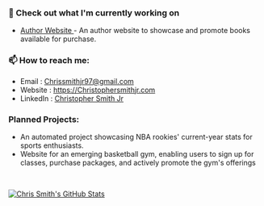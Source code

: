 
### 👷 Check out what I'm currently working on
- [Author Website ](https://github.com/ChrisS561/author-books-website) - An author website to showcase and promote books available for purchase.

### 📫 How to reach me:
  - Email     : [Chrissmithjr97@gmail.com](Chrissmithjr97@gmail.com)
  - Website   : <https://Christophersmithjr.com>
  - LinkedIn  : [Christopher Smith Jr](https://www.linkedin.com/in/chrissmithjr/)

### Planned Projects:
- An automated project showcasing NBA rookies' current-year stats for sports enthusiasts.
- Website for an emerging basketball gym, enabling users to sign up for classes, purchase packages, and actively promote the gym's offerings

<br/>
<p align="left">
  <a href="https://github.com/ChrisS561">
    <img src="https://github-readme-stats.vercel.app/api?username=ChrisS561&show_icons=true&theme=dark&hide=stars" alt="Chris Smith's GitHub Stats">
  </a>
</p>

<!--
**ChrisS561/ChrisS561** is a ✨ _special_ ✨ repository because its `README.md` (this file) appears on your GitHub profile.

Here are some ideas to get you started:

- 🔭 I’m currently working on ...

- 🌱 I’m currently learning ...
- 👯 I’m looking to collaborate on ...
- 🤔 I’m looking for help with ...
- 💬 Ask me about ...
- 📫 How to reach me: ...
- 😄 Pronouns: ...
- ⚡ Fun fact: ...
-->
